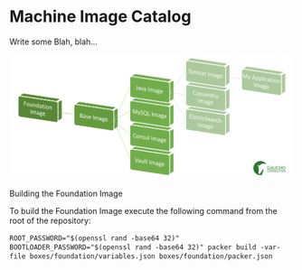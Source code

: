 # Machine Image Catalog

Write some Blah, blah...

![Machine Image Catalog](media/catalog.png)

Building the Foundation Image

To build the Foundation Image execute the following command from the root of the repository:

```
ROOT_PASSWORD="$(openssl rand -base64 32)" BOOTLOADER_PASSWORD="$(openssl rand -base64 32)" packer build -var-file boxes/foundation/variables.json boxes/foundation/packer.json
```
